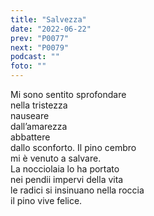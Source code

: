 ```yaml
---
title: "Salvezza"
date: "2022-06-22"
prev: "P0077"
next: "P0079"
podcast: ""
foto: ""
---
```


Mi sono sentito sprofondare  
nella tristezza  
nauseare  
dall’amarezza  
abbattere  
dallo sconforto. 
Il pino cembro  
mi è venuto a salvare.  
La nocciolaia lo ha portato  
nei pendii impervi della vita  
le radici si insinuano nella roccia  
il pino vive felice.

